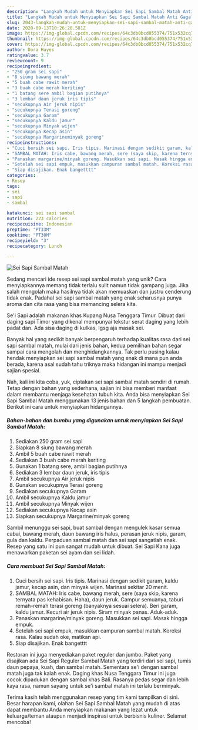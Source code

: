 ```yaml
---
description: "Langkah Mudah untuk Menyiapkan Sei Sapi Sambal Matah Anti Gagal"
title: "Langkah Mudah untuk Menyiapkan Sei Sapi Sambal Matah Anti Gagal"
slug: 2043-langkah-mudah-untuk-menyiapkan-sei-sapi-sambal-matah-anti-gagal
date: 2020-09-13T10:26:20.581Z
image: https://img-global.cpcdn.com/recipes/64c3db0bcd055374/751x532cq70/sei-sapi-sambal-matah-foto-resep-utama.jpg
thumbnail: https://img-global.cpcdn.com/recipes/64c3db0bcd055374/751x532cq70/sei-sapi-sambal-matah-foto-resep-utama.jpg
cover: https://img-global.cpcdn.com/recipes/64c3db0bcd055374/751x532cq70/sei-sapi-sambal-matah-foto-resep-utama.jpg
author: Dora Hayes
ratingvalue: 3.7
reviewcount: 9
recipeingredient:
- "250 gram sei sapi"
- "8 siung bawang merah"
- "5 buah cabe rawit merah"
- "3 buah cabe merah keriting"
- "1 batang sere ambil bagian putihnya"
- "3 lembar daun jeruk iris tipis"
- "secukupnya Air jeruk nipis"
- "secukupnya Terasi goreng"
- "secukupnya Garam"
- "secukupnya Kaldu jamur"
- "secukupnya Minyak wijen"
- "secukupnya Kecap asin"
- "secukupnya Margarineminyak goreng"
recipeinstructions:
- "Cuci bersih sei sapi. Iris tipis. Marinasi dengan sedikit garam, kaldu jamur, kecap asin, dan minyak wijen. Marinasi sekitar 20 menit."
- "SAMBAL MATAH: Iris cabe, bawang merah, sere (saya skip, karena ternyata pas kehabisan. Haha), daun jeruk. Campur semuanya, taburi remah-remah terasi goreng (banyaknya sesuai selera). Beri garam, kaldu jamur. Kecuri air jeruk nipis. Siram minyak panas. Aduk-aduk."
- "Panaskan margarine/minyak goreng. Masukkan sei sapi. Masak hingga empuk."
- "Setelah sei sapi empuk, masukkan campuran sambal matah. Koreksi rasa. Kalau sudah oke, matikan api."
- "Siap disajikan. Enak bangetttt"
categories:
- Resep
tags:
- sei
- sapi
- sambal

katakunci: sei sapi sambal 
nutrition: 223 calories
recipecuisine: Indonesian
preptime: "PT33M"
cooktime: "PT30M"
recipeyield: "3"
recipecategory: Lunch

---
```



![Sei Sapi Sambal Matah](https://img-global.cpcdn.com/recipes/64c3db0bcd055374/751x532cq70/sei-sapi-sambal-matah-foto-resep-utama.jpg)

Sedang mencari ide resep sei sapi sambal matah yang unik? Cara menyiapkannya memang tidak terlalu sulit namun tidak gampang juga. Jika salah mengolah maka hasilnya tidak akan memuaskan dan justru cenderung tidak enak. Padahal sei sapi sambal matah yang enak seharusnya punya aroma dan cita rasa yang bisa memancing selera kita.

Se&#39;i Sapi adalah makanan khas Kupang Nusa Tenggara Timur. Dibuat dari daging sapi Timor yang dikenal mempunyai tekstur serat daging yang lebih padat dan. Ada sisa daging di kulkas, lgsg aja masak sei.

Banyak hal yang sedikit banyak berpengaruh terhadap kualitas rasa dari sei sapi sambal matah, mulai dari jenis bahan, kedua pemilihan bahan segar sampai cara mengolah dan menghidangkannya. Tak perlu pusing kalau hendak menyiapkan sei sapi sambal matah yang enak di mana pun anda berada, karena asal sudah tahu triknya maka hidangan ini mampu menjadi sajian spesial.


Nah, kali ini kita coba, yuk, ciptakan sei sapi sambal matah sendiri di rumah. Tetap dengan bahan yang sederhana, sajian ini bisa memberi manfaat dalam membantu menjaga kesehatan tubuh kita. Anda bisa menyiapkan Sei Sapi Sambal Matah menggunakan 13 jenis bahan dan 5 langkah pembuatan. Berikut ini cara untuk menyiapkan hidangannya.

<!--inarticleads1-->

##### Bahan-bahan dan bumbu yang digunakan untuk menyiapkan Sei Sapi Sambal Matah:

1. Sediakan 250 gram sei sapi
1. Siapkan 8 siung bawang merah
1. Ambil 5 buah cabe rawit merah
1. Sediakan 3 buah cabe merah keriting
1. Gunakan 1 batang sere, ambil bagian putihnya
1. Sediakan 3 lembar daun jeruk, iris tipis
1. Ambil secukupnya Air jeruk nipis
1. Gunakan secukupnya Terasi goreng
1. Sediakan secukupnya Garam
1. Ambil secukupnya Kaldu jamur
1. Ambil secukupnya Minyak wijen
1. Sediakan secukupnya Kecap asin
1. Siapkan secukupnya Margarine/minyak goreng


Sambil menunggu sei sapi, buat sambal dengan mengulek kasar semua cabai, bawang merah, daun bawang iris halus, perasan jeruk nipis, garam, gula dan kaldu. Perpaduan sambal matah dan sei sapi sangatlah enak. Resep yang satu ini pun sangat mudah untuk dibuat. Sei Sapi Kana juga menawarkan paketan sei ayam dan sei lidah. 

<!--inarticleads2-->

##### Cara membuat Sei Sapi Sambal Matah:

1. Cuci bersih sei sapi. Iris tipis. Marinasi dengan sedikit garam, kaldu jamur, kecap asin, dan minyak wijen. Marinasi sekitar 20 menit.
1. SAMBAL MATAH: Iris cabe, bawang merah, sere (saya skip, karena ternyata pas kehabisan. Haha), daun jeruk. Campur semuanya, taburi remah-remah terasi goreng (banyaknya sesuai selera). Beri garam, kaldu jamur. Kecuri air jeruk nipis. Siram minyak panas. Aduk-aduk.
1. Panaskan margarine/minyak goreng. Masukkan sei sapi. Masak hingga empuk.
1. Setelah sei sapi empuk, masukkan campuran sambal matah. Koreksi rasa. Kalau sudah oke, matikan api.
1. Siap disajikan. Enak bangetttt


Restoran ini juga menyediakan paket reguler dan jumbo. Paket yang disajikan ada Sei Sapi Reguler Sambal Matah yang terdiri dari sei sapi, tumis daun pepaya, kuah, dan sambal matah. Sementara se&#39;i dengan sambal matah juga tak kalah enak. Daging khas Nusa Tenggara Timur ini juga cocok dipadukan dengan sambal khas Bali. Rasanya pedas segar dan lebih kaya rasa, namun sayang untuk se&#39;i sambal matah ini terlalu berminyak. 

Terima kasih telah menggunakan resep yang tim kami tampilkan di sini. Besar harapan kami, olahan Sei Sapi Sambal Matah yang mudah di atas dapat membantu Anda menyiapkan makanan yang lezat untuk keluarga/teman ataupun menjadi inspirasi untuk berbisnis kuliner. Selamat mencoba!
